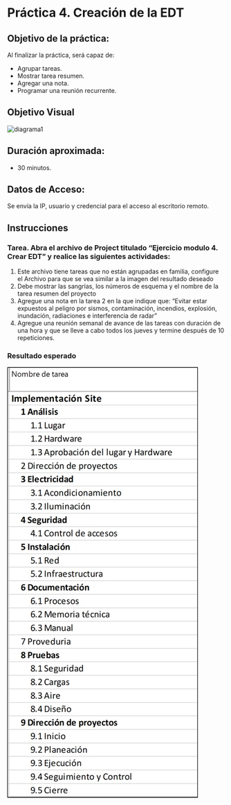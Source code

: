 # Práctica 4. Creación de la EDT

## Objetivo de la práctica:
Al finalizar la práctica, será capaz de:
- Agrupar tareas.
- Mostrar tarea resumen.
- Agregar una nota.
- Programar una reunión recurrente.
  
## Objetivo Visual 

![diagrama1](../images/4.0.jpg)

## Duración aproximada:
- 30 minutos.

## Datos de Acceso:
Se envía la IP, usuario y credencial para el acceso al escritorio remoto.

## Instrucciones 
<!-- Proporciona pasos detallados sobre cómo configurar y administrar sistemas, implementar soluciones de software, realizar pruebas de seguridad, o cualquier otro escenario práctico relevante para el campo de la tecnología de la información -->
### Tarea. Abra el archivo de Project titulado “Ejercicio modulo 4. Crear EDT” y realice las siguientes actividades:
1.	Este archivo tiene tareas que no están agrupadas en familia, configure el Archivo para que se vea similar a la imagen del resultado deseado
2.	Debe mostrar las sangrías, los números de esquema y el nombre de la tarea resumen del proyecto
3.	Agregue una nota en la tarea 2 en la que indique que: “Evitar estar expuestos al peligro por sismos, contaminación, incendios, explosión, inundación, radiaciones e interferencia de radar”
4.	Agregue una reunión semanal de avance de las tareas con duración de una hora y que se lleve a cabo todos los jueves y termine después de 10 repeticiones.

### Resultado esperado

![imagen resultado](../images/4.jpg)
